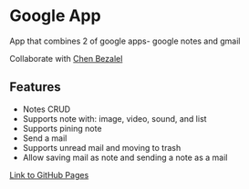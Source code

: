 # Google App

<p>App that combines 2 of google apps- google notes and gmail</p>
<p>Collaborate with <a href="https://github.com/chenbezalel" target="blank">Chen Bezalel</a></p>

## Features
- Notes CRUD
- Supports note with: image, video, sound, and list
- Supports pining note
- Send a mail
- Supports unread mail and moving to trash
- Allow saving mail as note and sending a note as a mail

<a href="https://shanikupiec.github.io/Google-App/" target="blank">Link to GitHub Pages</a>
